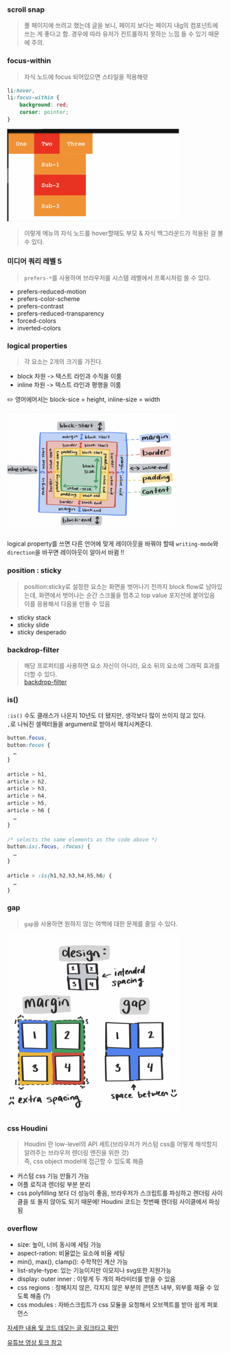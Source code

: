 ### scroll snap

> 풀 페이지에 쓰려고 했는데 글을 보니, 페이지 보다는 페이지 내g의 컴포넌트에 쓰는 게 좋다고 함. 경우에 따라 유저가 컨트롤하지 못하는 느낌 들 수 있기 때문에 주의.

### focus-within

> 자식 노드에 focus 되어있으면 스타일을 적용해랏

```css
li:hover,
li:focus-within {
	background: red;
	cursor: pointer;
}
```

<img src="../_images/focus-within.png" width="400">

> 이렇게 메뉴의 자식 노드를 hover할때도 부모 & 자식 백그라운드가 적용된 걸 볼 수 있다.

### 미디어 쿼리 레벨 5

> `prefers-*`를 사용하며 브라우저를 시스템 레벨에서 프록시처럼 쓸 수 있다.

- prefers-reduced-motion
- prefers-color-scheme
- prefers-contrast
- prefers-reduced-transparency
- forced-colors
- inverted-colors

### logical properties

> 각 요소는 2개의 크기를 가진다.

- block 차원 -> 텍스트 라인과 수직을 이룸
- inline 차원 -> 텍스트 라인과 평행을 이룸

✏️ 영어에어서는 block-sice = height, inline-size = width

<img src="../_images/logical.png" width="400">

logical property를 쓰면 다른 언어에 맞게 레이아웃을 바꿔야 할때 `writing-mode`와 `direction`을 바꾸면 레이아웃이 알아서 바뀜 !!

### position : sticky

> position:sticky로 설정한 요소는 화면을 벗어나기 전까지 block flow로 남아있는데, 화면에서 벗어나는 순간 스크롤을 멈추고 top value 포지션에 붙어있음\
> 이를 응용해서 다음을 만들 수 있음

- sticky stack
- sticky slide
- sticky desperado

### backdrop-filter

> 해당 프로퍼티를 사용하면 요소 자신이 아니라, 요소 뒤의 요소에 그래픽 효과를 더할 수 있다.\
> [backdrop-filter](https://web.dev/backdrop-filter/)

### is()

`:is()` 수도 클래스가 나온지 10년도 더 됐지만, 생각보다 많이 쓰이지 않고 있다.\
`,`로 나눠진 셀렉터들을 argument로 받아서 매치시켜준다.

```css
button.focus,
button:focus {
  …
}

article > h1,
article > h2,
article > h3,
article > h4,
article > h5,
article > h6 {
  …
}

/* selects the same elements as the code above */
button:is(.focus, :focus) {
  …
}

article > :is(h1,h2,h3,h4,h5,h6) {
  …
}
```

### gap

> `gap`을 사용하면 원하지 않는 여백에 대한 문제를 줄일 수 있다.
 <img src="../_images/gap.png" width="400">

### css Houdini

> Houdini 란 low-level의 API 세트(브라우저가 커스텀 css를 어떻게 해석할지 알려주는 브라우저 렌더링 엔진을 위한 것)\
> 즉, css object model에 접근할 수 있도록 해줌

- 커스텀 css 기능 만들기 가능
- 어플 로직과 렌더링 부분 분리
- css polyfilling 보다 더 성능이 좋음, 브라우저가 스크립트를 파싱하고 렌더링 사이클을 또 돌지 않아도 되기 때문에! Houdini 코드는 첫번째 렌더링 사이클에서 파싱됨

### overflow

- size: 높이, 너비 동시에 세팅 가능
- aspect-ration: 비율없는 요소에 비율 세팅
- min(), max(), clamp(): 수학적인 계산 가능
- list-style-type: 있는 기능이지만 이모지나 svg또한 지원가능
- display: outer inner : 이렇게 두 개의 파라미터를 받을 수 있음
- css regions : 정해지지 않은, 각지지 않은 부분의 콘텐츠 내부, 외부를 채울 수 있도록 해줌 (?)
- css modules : 자바스크립트가 css 모듈을 요청해서 오브젝트를 받아 쉽게 퍼포먼스

[자세한 내용 및 코드 데모는 글 링크타고 확인](https://web.dev/next-gen-css-2019/#scroll-snap)

[유튜브 영상 토크 참고](https://youtu.be/-oyeaIirVC0?t=1825)
